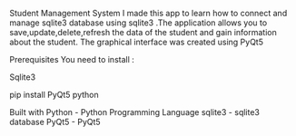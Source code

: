 Student Management System
I made this app to learn how to connect and manage sqlite3  database using sqlite3 .The application allows you to save,update,delete,refresh the data of the student and gain information about the student. The graphical interface was created using PyQt5




Prerequisites
You need to install :

Sqlite3

pip install PyQt5
python




Built with
Python - Python Programming Language
sqlite3 - sqlite3 database
PyQt5 - PyQt5

